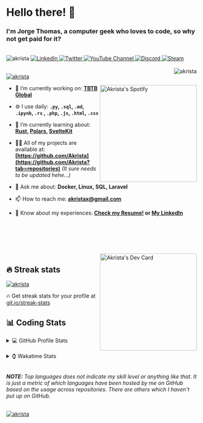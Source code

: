 # Hello there! 👋

### I'm Jorge Thomas, a computer geek who loves to code, so why not get paid for it?

</br>

<div align="left">
<img src="https://komarev.com/ghpvc/?username=akrista&label=Profile%20views&color=0e75b6&style=flat" alt="akrista" />
  <a href="https://www.linkedin.com/in/akrista/">
    <img
      src="https://img.shields.io/static/v1?logo=linkedin&style=flat&color=0072b1&label=LinkedIn&message=%E2%9B%B3"
      alt="LinkedIn"
    />
  </a>
  <a href="https://twitter.com/akristax">
    <img
      src="https://img.shields.io/badge/follow-%40akristax-1DA1F2?logo=twitter&style=flat&label=Twitter&color=0072b1&logoColor=ffffff"
      alt="Twitter"
    />
  </a>
    <a href="https://www.youtube.com/channel/UCXJa_ZGSEtalwFNbsupmjtg">
<img alt="YouTube Channel" src="https://img.shields.io/youtube/channel/subscribers/:UCXJa_ZGSEtalwFNbsupmjtg?style=flat&color=0072b1&logoColor=ffffff&logo=youtube&label=Youtube">
  </a>
      <a href="https://discordapp.com/users/Akrista#1410">
<img alt="Discord" src="https://img.shields.io/discord/354241190947717120?style=flat&color=0072b1&logoColor=ffffff&logo=discord&label=Discord">
  </a>
    <a href="https://steamcommunity.com/id/akrista/">
    <img
      src="https://img.shields.io/static/v1?logo=steam&style=flat&color=0072b1&label=Steam&message=%CE%BB"
      alt="Steam"
    />
  </a>
  </br>
  </br>
  <a href="https://discordapp.com/users/Akrista#1410">
  <img align="right" src="https://lanyard.cnrad.dev/api/130525871277735937" alt="akrista" />
  </a>

  <p align="left">
  <a href="https://github.com/ryo-ma/github-profile-trophy">
  <img src="https://github-profile-trophy.vercel.app/?username=akrista&theme=gruvbox&no-bg=true&row=2&column=3&no-frame=true" alt="akrista" />
  </a>
  </p>

  <a href="https://spotify-github-profile.vercel.app/api/view?uid=21ca7hmfvx4lpeb37y7fs2vpq&redirect=true" target="_blank">
<img
      width="256"
      align="right"
      src="https://spotify-github-profile.vercel.app/api/view?uid=21ca7hmfvx4lpeb37y7fs2vpq&cover_image=true&theme=default&show_offline=false&bar_color=53b14f&bar_color_cover=false"
      alt="Akrista's Spotify"
    />
</a>

- 🔭 I’m currently working on: **[TBTB Global](https://tbtb.global/)**

- ⚙️ I use daily: **`.py`, `.sql`, `.md`, `.ipynb`, `.rs` , `.php`, `.js`, `.html`, `.css`**

- 🌱 I’m currently learning about: **[Rust](https://github.com/rust-lang/rust), [Polars](https://github.com/pola-rs/polars), [SvelteKit](https://kit.svelte.dev/)**

- 👨‍💻 All of my projects are available at: **[https://github.com/Akrista](https://github.com/Akrista?tab=repositories)** _(It sure needs to be updated hehe...)_

- 💬 Ask me about: **Docker, Linux, SQL, Laravel**

- 📫 How to reach me: **akristax@gmail.com**

- 📄 Know about my experiences: **[Check my Resume!](https://drive.google.com/file/d/1HGJWLsQuW9MU1iBDew3fPABiCMs2JHMj/view?usp=sharing) or [My LinkedIn](https://linkedin.com/in/akrista/)**

</br>
</br>
</br>
</br>
</br>

  <a href="https://app.daily.dev/akrista" target="_blank">
    <img
      width="256"
      align="right"
      src="https://api.daily.dev/devcards/2287075d79584a318146e601cf17d7b9.png?r=4rw"
      alt="Akrista's Dev Card"
    />
  </a>

## 🔥 Streak stats

<a href="https://github.com/DenverCoder1/github-readme-streak-stats">
<img src="https://github-readme-streak-stats.herokuapp.com/?user=akrista&theme=gruvbox" alt="akrista" />
</a>

<p>🔥 Get streak stats for your profile at <a href="https://git.io/streak-stats">git.io/streak-stats</a></p>

## 📊 Coding Stats

<details>
<summary>💻 GitHub Profile Stats</summary>

</br>

<a href="https://github.com/anuraghazra/github-readme-stats">
<img src="https://github-readme-stats.vercel.app/api?username=akrista&show_icons=true&locale=en&theme=gruvbox" alt="Akrista's Github Stats" />
</a>

<a href="https://github.com/anuraghazra/github-readme-stats">
<img src="https://github-readme-stats.vercel.app/api/top-langs?username=akrista&show_icons=true&locale=en&layout=demo&theme=gruvbox" alt="Most Used Languages" />
</a>

</details>

</br>

<details>
<summary>⌚ Wakatime Stats</summary>

</br>

<a href="https://github.com/anuraghazra/github-readme-stats">
<img src="https://github-readme-stats.vercel.app/api/wakatime?username=akrista&show_icons=true&locale=en&layout=compact&theme=gruvbox" alt="akrista" />
</a>

</br>

<!--START_SECTION:waka-->
![Code Time](http://img.shields.io/badge/Code%20Time-2%2C883%20hrs%2050%20mins-blue)

![Lines of code](https://img.shields.io/badge/From%20Hello%20World%20I%27ve%20Written-22.3%20million%20lines%20of%20code-blue)

**🐱 My GitHub Data** 

> 📦 295.7 kB Used in GitHub's Storage 
 > 
> 🏆 305 Contributions in the Year 2023
 > 
> 💼 Opted to Hire
 > 
> 📜 58 Public Repositories 
 > 
> 🔑 23 Private Repositories 
 > 
**I'm an Early 🐤** 

```text
🌞 Morning                613 commits         ███████░░░░░░░░░░░░░░░░░░   28.05 % 
🌆 Daytime                714 commits         ████████░░░░░░░░░░░░░░░░░   32.68 % 
🌃 Evening                831 commits         ██████████░░░░░░░░░░░░░░░   38.03 % 
🌙 Night                  27 commits          ░░░░░░░░░░░░░░░░░░░░░░░░░   01.24 % 
```
📅 **I'm Most Productive on Monday** 

```text
Monday                   676 commits         ████████░░░░░░░░░░░░░░░░░   30.94 % 
Tuesday                  329 commits         ████░░░░░░░░░░░░░░░░░░░░░   15.06 % 
Wednesday                222 commits         ███░░░░░░░░░░░░░░░░░░░░░░   10.16 % 
Thursday                 236 commits         ███░░░░░░░░░░░░░░░░░░░░░░   10.80 % 
Friday                   177 commits         ██░░░░░░░░░░░░░░░░░░░░░░░   08.10 % 
Saturday                 220 commits         ███░░░░░░░░░░░░░░░░░░░░░░   10.07 % 
Sunday                   325 commits         ████░░░░░░░░░░░░░░░░░░░░░   14.87 % 
```


📊 **This Week I Spent My Time On** 

```text
🕑︎ Time Zone: America/Caracas

💬 Programming Languages: 
SQL                      20 hrs 58 mins      █████████████████░░░░░░░░   69.90 % 
Other                    5 hrs 33 mins       █████░░░░░░░░░░░░░░░░░░░░   18.53 % 
YAML                     2 hrs 46 mins       ██░░░░░░░░░░░░░░░░░░░░░░░   09.25 % 
Bash                     39 mins             █░░░░░░░░░░░░░░░░░░░░░░░░   02.19 % 
gitignore                2 mins              ░░░░░░░░░░░░░░░░░░░░░░░░░   00.12 % 

🔥 Editors: 
VS Code                  14 hrs 14 mins      ████████████░░░░░░░░░░░░░   47.50 % 
Ssms                     6 hrs 43 mins       ██████░░░░░░░░░░░░░░░░░░░   22.41 % 
Visual Studio            4 hrs 43 mins       ████░░░░░░░░░░░░░░░░░░░░░   15.78 % 
Neovim                   4 hrs 17 mins       ████░░░░░░░░░░░░░░░░░░░░░   14.32 % 

💻 Operating System: 
Linux                    18 hrs 32 mins      ███████████████░░░░░░░░░░   61.80 % 
Windows                  11 hrs 27 mins      ██████████░░░░░░░░░░░░░░░   38.20 % 
```

**I Mostly Code in JavaScript** 

```text
CSS                      5 repos             ███░░░░░░░░░░░░░░░░░░░░░░   11.11 % 
Jupyter Notebook         3 repos             ██░░░░░░░░░░░░░░░░░░░░░░░   06.67 % 
Rust                     2 repos             █░░░░░░░░░░░░░░░░░░░░░░░░   04.44 % 
Vue                      1 repo              █░░░░░░░░░░░░░░░░░░░░░░░░   02.22 % 
Dockerfile               1 repo              █░░░░░░░░░░░░░░░░░░░░░░░░   02.22 % 
```




 Last Updated on 07/06/2023 00:26:08 UTC
<!--END_SECTION:waka-->

**These Readme stats are generated using github action [awesome-readme-stats](https://github.com/anmol098/waka-readme-stats)**

</details>

</br>

_**NOTE:** Top languages does not indicate my skill level or anything like that. It is just a metric of which languages have been hosted by me on GitHub based on the usage across repositories. There are others which I haven't put up on GitHub._

</br>

<a href="https://github.com/ashutosh00710/github-readme-activity-graph">
<img src="https://github-readme-activity-graph.cyclic.app/graph?username=Akrista&theme=gruvbox" alt="akrista" />
</a>
